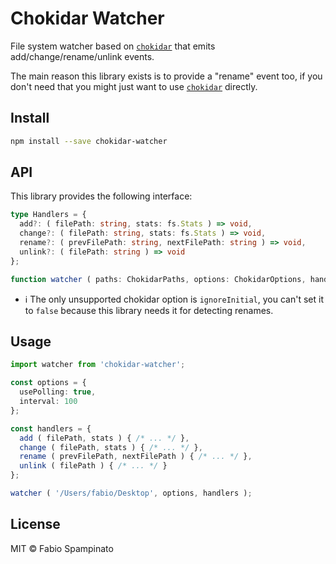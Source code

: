 # Chokidar Watcher

File system watcher based on [`chokidar`](https://github.com/paulmillr/chokidar) that emits add/change/rename/unlink events.

The main reason this library exists is to provide a "rename" event too, if you don't need that you might just want to use [`chokidar`](https://github.com/paulmillr/chokidar) directly.

## Install

```sh
npm install --save chokidar-watcher
```

## API

This library provides the following interface:

```ts
type Handlers = {
  add?: ( filePath: string, stats: fs.Stats ) => void,
  change?: ( filePath: string, stats: fs.Stats ) => void,
  rename?: ( prevFilePath: string, nextFilePath: string ) => void,
  unlink?: ( filePath: string ) => void
};

function watcher ( paths: ChokidarPaths, options: ChokidarOptions, handlers: Handlers ): ChokidarWatcher // Basically the same API as chokidar, plus the "handlers" object
```

- ℹ️ The only unsupported chokidar option is `ignoreInitial`, you can't set it to `false` because this library needs it for detecting renames.

## Usage

```ts
import watcher from 'chokidar-watcher';

const options = {
  usePolling: true,
  interval: 100
};

const handlers = {
  add ( filePath, stats ) { /* ... */ },
  change ( filePath, stats ) { /* ... */ },
  rename ( prevFilePath, nextFilePath ) { /* ... */ },
  unlink ( filePath ) { /* ... */ }
};

watcher ( '/Users/fabio/Desktop', options, handlers );
```

## License

MIT © Fabio Spampinato
